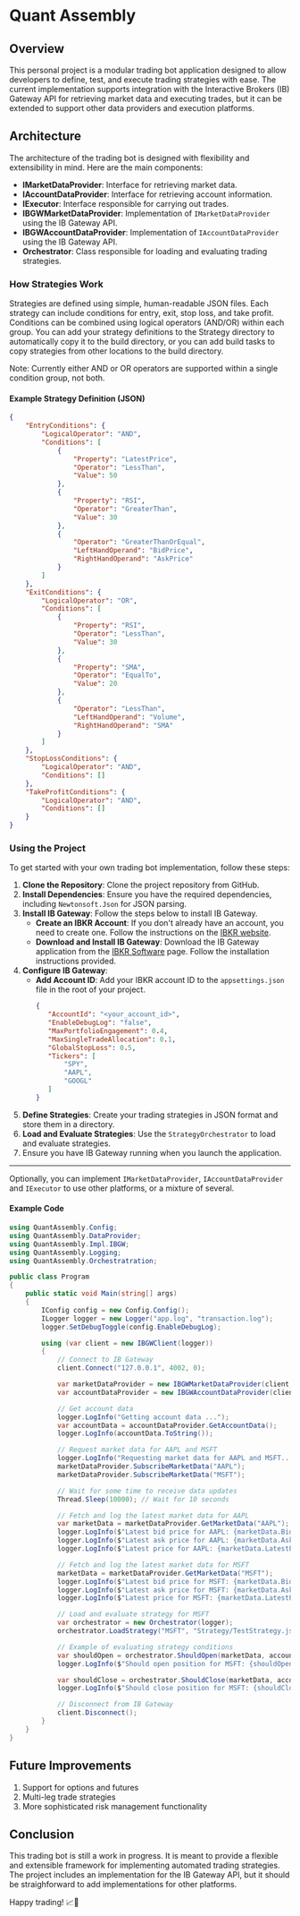 # Quant Assembly

## Overview
This personal project is a modular trading bot application designed to allow developers to define, test, and execute trading strategies with ease. The current implementation supports integration with the Interactive Brokers (IB) Gateway API for retrieving market data and executing trades, but it can be extended to support other data providers and execution platforms.

## Architecture
The architecture of the trading bot is designed with flexibility and extensibility in mind. Here are the main components:

- **IMarketDataProvider**: Interface for retrieving market data.
- **IAccountDataProvider**: Interface for retrieving account information.
- **IExecutor**: Interface responsible for carrying out trades.
- **IBGWMarketDataProvider**: Implementation of `IMarketDataProvider` using the IB Gateway API.
- **IBGWAccountDataProvider**: Implementation of `IAccountDataProvider` using the IB Gateway API.
- **Orchestrator**: Class responsible for loading and evaluating trading strategies.

### How Strategies Work
Strategies are defined using simple, human-readable JSON files. Each strategy can include conditions for entry, exit, stop loss, and take profit. Conditions can be combined using logical operators (AND/OR) within each group. You can add your strategy definitions to the Strategy directory to automatically copy it to the build directory, or you can add build tasks to copy strategies from other locations to the build directory.

Note: Currently either AND or OR operators are supported within a single condition group, not both.

#### Example Strategy Definition (JSON)
```json
{
    "EntryConditions": {
        "LogicalOperator": "AND",
        "Conditions": [
            {
                "Property": "LatestPrice",
                "Operator": "LessThan",
                "Value": 50
            },
            {
                "Property": "RSI",
                "Operator": "GreaterThan",
                "Value": 30
            },
            {
                "Operator": "GreaterThanOrEqual",
                "LeftHandOperand": "BidPrice",
                "RightHandOperand": "AskPrice"
            }
        ]
    },
    "ExitConditions": {
        "LogicalOperator": "OR",
        "Conditions": [
            {
                "Property": "RSI",
                "Operator": "LessThan",
                "Value": 30
            },
            {
                "Property": "SMA",
                "Operator": "EqualTo",
                "Value": 20
            },
            {
                "Operator": "LessThan",
                "LeftHandOperand": "Volume",
                "RightHandOperand": "SMA"
            }
        ]
    },
    "StopLossConditions": {
        "LogicalOperator": "AND",
        "Conditions": []
    },
    "TakeProfitConditions": {
        "LogicalOperator": "AND",
        "Conditions": []
    }
}
```

### Using the Project
To get started with your own trading bot implementation, follow these steps:

1. **Clone the Repository**: Clone the project repository from GitHub.
2. **Install Dependencies**: Ensure you have the required dependencies, including `Newtonsoft.Json` for JSON parsing.
3. **Install IB Gateway**: Follow the steps below to install IB Gateway.
   - **Create an IBKR Account**: If you don't already have an account, you need to create one. Follow the instructions on the [IBKR website](https://www.interactivebrokers.com/en/index.php?f=46345).
   - **Download and Install IB Gateway**: Download the IB Gateway application from the [IBKR Software](https://www.interactivebrokers.com/en/index.php?f=5041) page. Follow the installation instructions provided.
4. **Configure IB Gateway**:
   - **Add Account ID**: Add your IBKR account ID to the `appsettings.json` file in the root of your project. 
     ```json
     {
        "AccountId": "<your_account_id>",
        "EnableDebugLog": "false",
        "MaxPortfolioEngagement": 0.4,
        "MaxSingleTradeAllocation": 0.1,
        "GlobalStopLoss": 0.5,
        "Tickers": [
            "SPY",
            "AAPL",
            "GOOGL"
        ]
     }
     ```
5. **Define Strategies**: Create your trading strategies in JSON format and store them in a directory.
6. **Load and Evaluate Strategies**: Use the `StrategyOrchestrator` to load and evaluate strategies.
7. Ensure you have IB Gateway running when you launch the application.

---

Optionally, you can implement `IMarketDataProvider`, `IAccountDataProvider` and `IExecutor` to use other platforms, or a mixture of several.

#### Example Code
```csharp
using QuantAssembly.Config;
using QuantAssembly.DataProvider;
using QuantAssembly.Impl.IBGW;
using QuantAssembly.Logging;
using QuantAssembly.Orchestratration;

public class Program
{
    public static void Main(string[] args)
    {
        IConfig config = new Config.Config();
        ILogger logger = new Logger("app.log", "transaction.log");
        logger.SetDebugToggle(config.EnableDebugLog);

        using (var client = new IBGWClient(logger))
        {
            // Connect to IB Gateway
            client.Connect("127.0.0.1", 4002, 0);

            var marketDataProvider = new IBGWMarketDataProvider(client, logger);
            var accountDataProvider = new IBGWAccountDataProvider(client, config.AccountId, logger);

            // Get account data
            logger.LogInfo("Getting account data ...");
            var accountData = accountDataProvider.GetAccountData();
            logger.LogInfo(accountData.ToString());

            // Request market data for AAPL and MSFT
            logger.LogInfo("Requesting market data for AAPL and MSFT...");
            marketDataProvider.SubscribeMarketData("AAPL");
            marketDataProvider.SubscribeMarketData("MSFT");

            // Wait for some time to receive data updates
            Thread.Sleep(10000); // Wait for 10 seconds

            // Fetch and log the latest market data for AAPL
            var marketData = marketDataProvider.GetMarketData("AAPL");
            logger.LogInfo($"Latest bid price for AAPL: {marketData.BidPrice}");
            logger.LogInfo($"Latest ask price for AAPL: {marketData.AskPrice}");
            logger.LogInfo($"Latest price for AAPL: {marketData.LatestPrice}");

            // Fetch and log the latest market data for MSFT
            marketData = marketDataProvider.GetMarketData("MSFT");
            logger.LogInfo($"Latest bid price for MSFT: {marketData.BidPrice}");
            logger.LogInfo($"Latest ask price for MSFT: {marketData.AskPrice}");
            logger.LogInfo($"Latest price for MSFT: {marketData.LatestPrice}");

            // Load and evaluate strategy for MSFT
            var orchestrator = new Orchestrator(logger);
            orchestrator.LoadStrategy("MSFT", "Strategy/TestStrategy.json");

            // Example of evaluating strategy conditions
            var shouldOpen = orchestrator.ShouldOpen(marketData, accountData, "MSFT");
            logger.LogInfo($"Should open position for MSFT: {shouldOpen}");

            var shouldClose = orchestrator.ShouldClose(marketData, accountData, "MSFT");
            logger.LogInfo($"Should close position for MSFT: {shouldClose}");

            // Disconnect from IB Gateway
            client.Disconnect();
        }
    }
}
```

## Future Improvements
1. Support for options and futures
2. Multi-leg trade strategies
3. More sophisticated risk management functionality

## Conclusion
This trading bot is still a work in progress. It is meant to provide a flexible and extensible framework for implementing automated trading strategies. The project includes an implementation for the IB Gateway API, but it should be straighforward to add implementations for other platforms. 

Happy trading! 📈🚀
